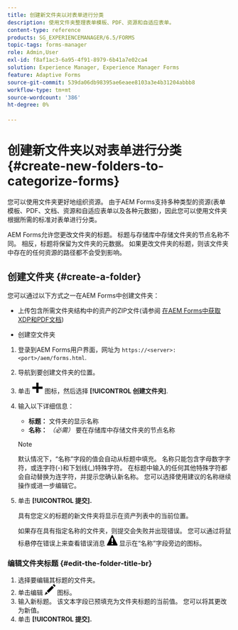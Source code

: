 ```yaml
---
title: 创建新文件夹以对表单进行分类
description: 使用文件夹整理表单模板、PDF、资源和自适应表单。
content-type: reference
products: SG_EXPERIENCEMANAGER/6.5/FORMS
topic-tags: forms-manager
role: Admin,User
exl-id: f8af1ac3-6a95-4f91-8979-6b41a7e02ca4
solution: Experience Manager, Experience Manager Forms
feature: Adaptive Forms
source-git-commit: 539da06db98395ae6eaee8103a3e4b31204abbb8
workflow-type: tm+mt
source-wordcount: '386'
ht-degree: 0%

---
```


# 创建新文件夹以对表单进行分类 {#create-new-folders-to-categorize-forms}

您可以使用文件夹更好地组织资源。 由于AEM Forms支持多种类型的资源(表单模板、PDF、文档、资源和自适应表单以及各种元数据)，因此您可以使用文件夹根据所需的标准对表单进行分类。

AEM Forms允许您更改文件夹的标题。 标题与存储库中存储文件夹的节点名称不同。 相反，标题将保留为文件夹的元数据。 如果更改文件夹的标题，则该文件夹中存在的任何资源的路径都不会受到影响。

## 创建文件夹 {#create-a-folder}

您可以通过以下方式之一在AEM Forms中创建文件夹：

* 上传包含所需文件夹结构中的资产的ZIP文件(请参阅 [在AEM Forms中获取XDP和PDF文档](/help/forms/using/get-xdp-pdf-documents-aem.md))

* 创建空文件夹

1. 登录到AEM Forms用户界面，网址为 `https://<server>:<port>/aem/forms.html`.
1. 导航到要创建文件夹的位置。
1. 单击 ![aem6forms_add](assets/aem6forms_add.png) 图标，然后选择 **[!UICONTROL 创建文件夹]**.

1. 输入以下详细信息：

   * **标题：** 文件夹的显示名称
   * **名称：** *（必需）* 要在存储库中存储文件夹的节点名称

   >[!NOTE]
   >
   >默认情况下，“名称”字段的值会自动从标题中填充。 名称只能包含字母数字字符，或连字符(-)和下划线(_)特殊字符。 在标题中输入的任何其他特殊字符都会自动替换为连字符，并提示您确认新名称。 您可以选择使用建议的名称继续操作或进一步编辑它。

1. 单击 **[!UICONTROL 提交].**

   具有您定义的标题的新文件夹将显示在资产列表中的当前位置。

   如果存在具有指定名称的文件夹，则提交会失败并出现错误。 您可以通过将鼠标悬停在错误上来查看错误消息 ![aem6forms_error_alert](assets/aem6forms_error_alert.png) 显示在“名称”字段旁边的图标。

### 编辑文件夹标题 {#edit-the-folder-title-br}

1. 选择要编辑其标题的文件夹。
1. 单击编辑 ![aem6forms_edit](assets/aem6forms_edit.png) 图标。
1. 输入新标题。 该文本字段已预填充为文件夹标题的当前值。 您可以将其更改为新值。
1. 单击 **[!UICONTROL 提交].**
